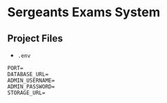 # Sergeants Exams System

## Project Files

* `.env`

```
PORT=
DATABASE_URL=
ADMIN_USERNAME=
ADMIN_PASSWORD=
STORAGE_URL=
```